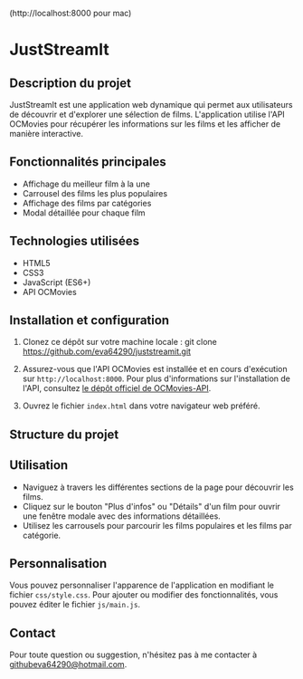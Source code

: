 (http://localhost:8000 pour mac)

# JustStreamIt

## Description du projet

JustStreamIt est une application web dynamique qui permet aux utilisateurs de découvrir et d'explorer une sélection de films. L'application utilise l'API OCMovies pour récupérer les informations sur les films et les afficher de manière interactive.

## Fonctionnalités principales

- Affichage du meilleur film à la une
- Carrousel des films les plus populaires
- Affichage des films par catégories
- Modal détaillée pour chaque film

## Technologies utilisées

- HTML5
- CSS3
- JavaScript (ES6+)
- API OCMovies

## Installation et configuration

1. Clonez ce dépôt sur votre machine locale :
git clone https://github.com/eva64290/juststreamit.git
2. Assurez-vous que l'API OCMovies est installée et en cours d'exécution sur `http://localhost:8000`. Pour plus d'informations sur l'installation de l'API, consultez [le dépôt officiel de OCMovies-API](https://github.com/OpenClassrooms-Student-Center/OCMovies-API-EN-FR).

3. Ouvrez le fichier `index.html` dans votre navigateur web préféré.

## Structure du projet

## Utilisation

- Naviguez à travers les différentes sections de la page pour découvrir les films.
- Cliquez sur le bouton "Plus d'infos" ou "Détails" d'un film pour ouvrir une fenêtre modale avec des informations détaillées.
- Utilisez les carrousels pour parcourir les films populaires et les films par catégorie.

## Personnalisation

Vous pouvez personnaliser l'apparence de l'application en modifiant le fichier `css/style.css`. Pour ajouter ou modifier des fonctionnalités, vous pouvez éditer le fichier `js/main.js`.

## Contact

Pour toute question ou suggestion, n'hésitez pas à me contacter à githubeva64290@hotmail.com.
